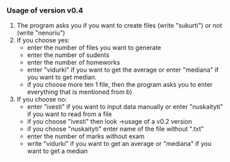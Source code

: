### Usage of version v0.4 
1. The program asks you if you want to create files (write "sukurti") or not (write "nenoriu")
2. If you choose yes:
    - enter the number of files you want to generate
    - enter the number of sudents
    - enter the number of homeworks
    - enter "vidurki" if you want to get the average or enter "mediana" if you want to get median.   
    - if you choose more ten 1 file, then the program asks you to enter everything that is mentioned from b)
3. If you choose no:
    - enter "ivesti" if you want to input data manually or enter "nuskaityti" if you want to read from a file
    - if you choose "ivesti" then look ->usage of a v0.2 version
    - if you choose "nuskaityti" enter name of the file without ".txt"</h6>
    - enter the number of marks without exam </h6>
    - write "vidurki" if you want to get an average or "mediana" if you want to get a median</h6>

